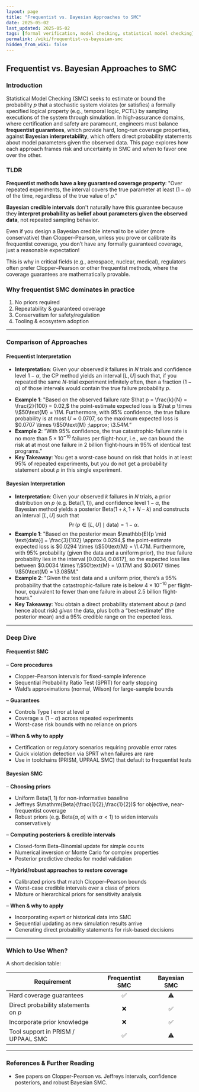 ```yaml
---
layout: page
title: "Frequentist vs. Bayesian Approaches to SMC"
date: 2025-05-02
last_updated: 2025-05-02
tags: [formal verification, model checking, statistical model checking]
permalink: /wiki/frequentist-vs-bayesian-smc
hidden_from_wiki: false
---
```


## **Frequentist vs. Bayesian Approaches to SMC**

### **Introduction**

Statistical Model Checking (SMC) seeks to estimate or bound the probability $p$ that a stochastic system violates (or satisfies) a formally specified logical property (e.g., temporal logic, PCTL) by sampling executions of the system through simulation. In high‐assurance domains, where certification and safety are paramount, engineers must balance **frequentist guarantees**, which provide hard, long‐run coverage properties, against **Bayesian interpretability**, which offers direct probability statements about model parameters given the observed data. This page explores how each approach frames risk and uncertainty in SMC and when to favor one over the other.


### **TLDR**

**Frequentist methods have a key guaranteed coverage property**: "Over repeated experiments, the interval covers the true parameter at least $(1-\alpha)$ of the time, regardless of the true value of $p$."

**Bayesian credible intervals** don't naturally have this guarantee because they **interpret probability as belief about parameters given the observed data**, not repeated sampling behavior.

Even if you design a Bayesian credible interval to be wider (more conservative) than Clopper–Pearson, unless you prove or calibrate its frequentist coverage, you don’t have any formally guaranteed coverage, just a reasonable expectation!

This is why in critical fields (e.g., aerospace, nuclear, medical), regulators often prefer Clopper–Pearson or other frequentist methods, where the coverage guarantees are mathematically provable.

### **Why frequentist SMC dominates in practice**
1. No priors required  
2. Repeatability & guaranteed coverage  
3. Conservatism for safety/regulation  
4. Tooling & ecosystem adoption

---

### **Comparison of Approaches**

#### **Frequentist Interpretation**

- **Interpretation**: Given your observed $k$ failures in $N$ trials and confidence level $1-\alpha$, the CP method yields an interval $[L,U]$ such that, if you repeated the same $N$-trial experiment infinitely often, then a fraction $(1-\alpha)$ of those intervals would contain the true failure probability $p$.
<!-- - **Example 1**: "With 95% confidence, the true failure probability is at most $U\approx0.0707$, so the maximum expected loss is $0.0707 \times \\$50 \text{M} \approx \\$3.54 \text{M}$." -->
- **Example 1**: "Based on the observed failure rate $\hat p = \frac{k}{N} = \frac{2}{100} = 0.02,$ the point-estimate expected loss is $\hat p \times \\$50\text{M} = \\$1\text{M}.$ Furthermore, with 95% confidence, the true failure probability is at most $U \approx 0.0707$, so the maximum expected loss is $0.0707 \times \\$50\text{M} \;\approx\; \\$3.54\text{M}.$”
- **Example 2**: “With 95% confidence, the true catastrophic-failure rate is no more than $5\times10^{-10}$ failures per flight-hour, i.e., we can bound the risk at at most one failure in 2 billion flight-hours in 95% of identical test programs.”
- **Key Takeaway**: You get a worst-case bound on risk that holds in at least 95% of repeated experiments, but you do not get a probability statement about $p$ in this single experiment.

#### **Bayesian Interpretation**

- **Interpretation**: Given your observed $k$ failures in $N$ trials, a prior distribution on $p$ (e.g. $\mathrm{Beta}(1,1)$), and confidence level $1-\alpha$, the Bayesian method yields a posterior $\mathrm{Beta}(1+k,\,1+N-k)$ and constructs an interval $[L,U]$ such that  
  $$\Pr\bigl(p\in[L,U]\mid\text{data}\bigr)=1-\alpha.$$
- **Example 1**: "Based on the posterior mean $\mathbb{E}[p \mid \text{data}] = \frac{3}{102} \approx 0.0294,$ the point-estimate expected loss is $0.0294 \times \\$50\text{M} = \\$1.47\text{M}.$ Furthermore, with 95% probability (given the data and a uniform prior), the true failure probability lies in the interval $[0.0034, 0.0617],$ so the expected loss lies between $0.0034 \times \\$50\text{M} = \\$0.17\text{M}$ and $0.0617 \times \\$50\text{M} = \\$3.085\text{M}.$"
- **Example 2**: "Given the test data and a uniform prior, there’s a 95% probability that the catastrophic-failure rate is below $4\times10^{-10}$ per flight-hour,  equivalent to fewer than one failure in about 2.5 billion flight-hours."
- **Key Takeaway**: You obtain a direct probability statement about $p$ (and hence about risk) *given* the data, plus both a “best‐estimate” (the posterior mean) and a 95% credible range on the expected loss.


---

### **Deep Dive**

#### **Frequentist SMC**

– **Core procedures**  
  * Clopper–Pearson intervals for fixed-sample inference  
  * Sequential Probability Ratio Test (SPRT) for early stopping  
  * Wald’s approximations (normal, Wilson) for large-sample bounds  

– **Guarantees**
  * Controls Type I error at level $\alpha$
  * Coverage ≥ $(1−\alpha)$ across repeated experiments  
  * Worst-case risk bounds with no reliance on priors  

– **When & why to apply**  
  * Certification or regulatory scenarios requiring provable error rates  
  * Quick violation detection via SPRT when failures are rare  
  * Use in toolchains (PRISM, UPPAAL SMC) that default to frequentist tests  

#### **Bayesian SMC**

– **Choosing priors**  
  * Uniform $\mathrm{Beta}(1,1)$ for non-informative baseline  
  * Jeffreys $\mathrm{Beta}(\frac{1}{2},\frac{1}{2})$ for objective, near-frequentist coverage  
  * Robust priors (e.g. $\mathrm{Beta}(\alpha,\alpha)$ with $\alpha<1$) to widen intervals conservatively

– **Computing posteriors & credible intervals**
  * Closed-form Beta–Binomial update for simple counts
  * Numerical inversion or Monte Carlo for complex properties
  * Posterior predictive checks for model validation

– **Hybrid/robust approaches to restore coverage**
  * Calibrated priors that match Clopper–Pearson bounds
  * Worst-case credible intervals over a class of priors
  * Mixture or hierarchical priors for sensitivity analysis

– **When & why to apply**  
  * Incorporating expert or historical data into SMC  
  * Sequential updating as new simulation results arrive  
  * Generating direct probability statements for risk-based decisions  

---

### **Which to Use When?**
A short decision table:

| Requirement                           | Frequentist SMC | Bayesian SMC |
|---------------------------------------|:---------------:|:------------:|
| Hard coverage guarantees              |      ✅          |      ⚠️      |
| Direct probability statements on $p$  |      ❌          |      ✅      |
| Incorporate prior knowledge           |      ❌          |      ✅      |
| Tool support in PRISM / UPPAAL SMC    |      ✅          |      ⚠️      |

---

### **References & Further Reading**

* See papers on Clopper-Pearson vs. Jeffreys intervals, confidence posteriors, and robust Bayesian SMC.
